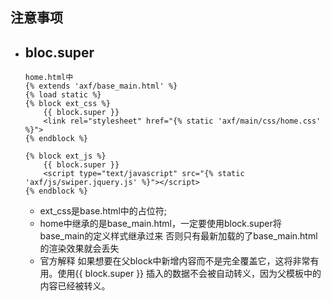 ## 注意事项
- bloc.super
    -
    ```
    home.html中
    {% extends 'axf/base_main.html' %}
    {% load static %}
    {% block ext_css %}
        {{ block.super }}  
        <link rel="stylesheet" href="{% static 'axf/main/css/home.css' %}">
    {% endblock %}
    
    {% block ext_js %}
        {{ block.super }}
        <script type="text/javascript" src="{% static 'axf/js/swiper.jquery.js' %}"></script>
    {% endblock %}
    ```
    - ext_css是base.html中的占位符;
    - home中继承的是base_main.html，一定要使用block.super将base_main的定义样式继承过来
    否则只有最新加载的了base_main.html的渲染效果就会丢失
    - 官方解释 如果想要在父block中新增内容而不是完全覆盖它，这将非常有用。使用{{ block.super }} 插入的数据不会被自动转义，因为父模板中的内容已经被转义。